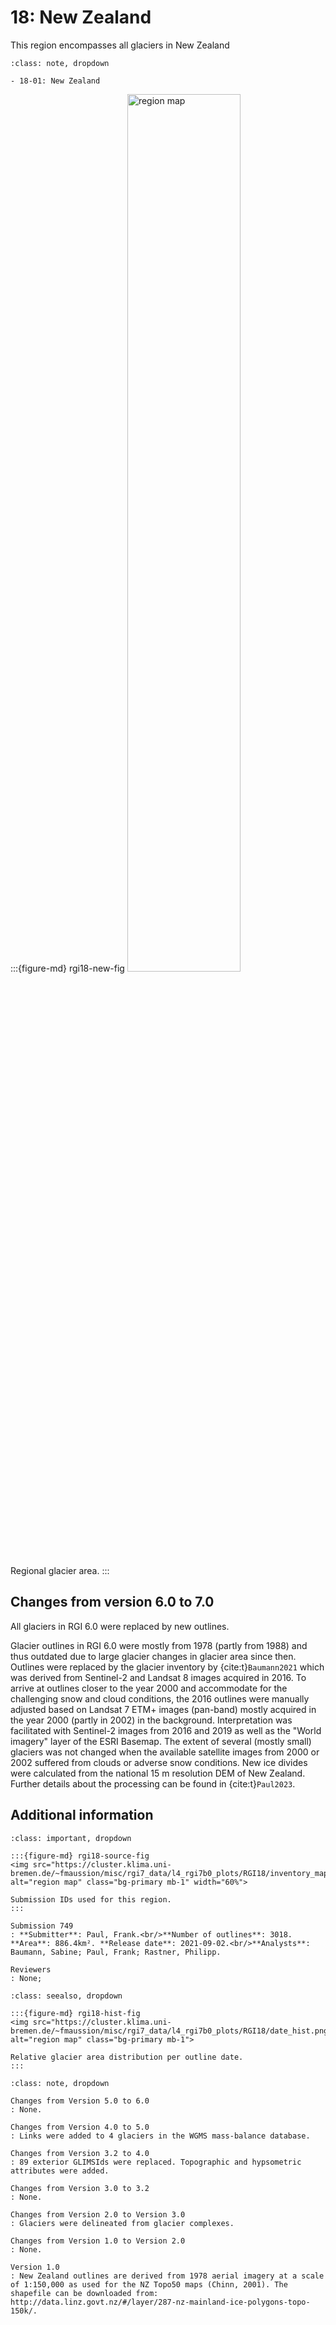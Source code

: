 # 18: New Zealand

This region encompasses all glaciers in New Zealand

```{admonition} Subregions
:class: note, dropdown

- 18-01: New Zealand

```

:::{figure-md} rgi18-new-fig
<img src="https://cluster.klima.uni-bremen.de/~fmaussion/misc/rgi7_data/l4_rgi7b0_plots/RGI18/isrgi6_map.jpeg" alt="region map" class="bg-primary mb-1" width="60%">

Regional glacier area.
:::

## Changes from version 6.0 to 7.0

All glaciers in RGI 6.0 were replaced by new outlines.

Glacier outlines in RGI 6.0 were mostly from 1978 (partly from 1988) and thus outdated due to large  glacier changes in glacier area since then. Outlines were replaced by the glacier inventory by {cite:t}`Baumann2021` which was derived from Sentinel-2 and Landsat 8 images acquired in 2016. To arrive at outlines closer to the year 2000 and accommodate for the challenging snow and cloud conditions, the 2016 outlines were  manually adjusted based on Landsat 7 ETM+ images (pan-band) mostly acquired in the year 2000 (partly in 2002) in the background. Interpretation was facilitated with Sentinel-2 images from 2016 and 2019 as well as the "World imagery" layer of the ESRI Basemap. The extent of several (mostly small) glaciers was not changed when the available satellite images from 2000 or 2002 suffered from clouds or adverse snow conditions. New ice divides were calculated from the national 15 m resolution DEM of New Zealand. Further details about the processing can be found in {cite:t}`Paul2023`.


## Additional information 

```{admonition} Data sources and analysts
:class: important, dropdown

:::{figure-md} rgi18-source-fig
<img src="https://cluster.klima.uni-bremen.de/~fmaussion/misc/rgi7_data/l4_rgi7b0_plots/RGI18/inventory_map.jpeg" alt="region map" class="bg-primary mb-1" width="60%">

Submission IDs used for this region.
:::

Submission 749
: **Submitter**: Paul, Frank.<br/>**Number of outlines**: 3018. **Area**: 886.4km². **Release date**: 2021-09-02.<br/>**Analysts**: Baumann, Sabine; Paul, Frank; Rastner, Philipp.

Reviewers
: None;

```

```{admonition} Outlines date distribution
:class: seealso, dropdown

:::{figure-md} rgi18-hist-fig
<img src="https://cluster.klima.uni-bremen.de/~fmaussion/misc/rgi7_data/l4_rgi7b0_plots/RGI18/date_hist.png" alt="region map" class="bg-primary mb-1">

Relative glacier area distribution per outline date.
:::

```

```{admonition} Version history
:class: note, dropdown

Changes from Version 5.0 to 6.0
: None.

Changes from Version 4.0 to 5.0
: Links were added to 4 glaciers in the WGMS mass-balance database.

Changes from Version 3.2 to 4.0
: 89 exterior GLIMSIds were replaced. Topographic and hypsometric attributes were added.

Changes from Version 3.0 to 3.2
: None.

Changes from Version 2.0 to Version 3.0
: Glaciers were delineated from glacier complexes.

Changes from Version 1.0 to Version 2.0
: None.

Version 1.0
: New Zealand outlines are derived from 1978 aerial imagery at a scale of 1:150,000 as used for the NZ Topo50 maps (Chinn, 2001). The shapefile can be downloaded from:
http://data.linz.govt.nz/#/layer/287-nz-mainland-ice-polygons-topo-150k/.


```
